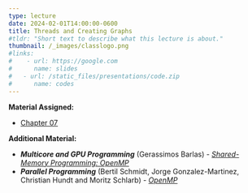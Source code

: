 ```yaml
---
type: lecture
date: 2024-02-01T14:00:00-0600
title: Threads and Creating Graphs
#tldr: "Short text to describe what this lecture is about."
thumbnail: /_images/classlogo.png
#links: 
#    - url: https://google.com
#      name: slides
#   - url: /static_files/presentations/code.zip
#      name: codes
---
```

**Material Assigned:**
- [Chapter 07](https://learning.oreilly.com/library/view/high-performance-computing/9780124202153/XHTML/B9780124201583000071/B9780124201583000071.xhtml)

**Additional Material:**
- **_Multicore and GPU Programming_** (Gerassimos Barlas) - [_Shared-Memory Programming: OpenMP_](https://learning.oreilly.com/library/view/high-performance-computing/9780124202153/XHTML/B9780124201583000071/B9780124201583000071.xhtml)
- **_Parallel Programming_** (Bertil Schmidt, Jorge Gonzalez-Martinez, Christian Hundt and Moritz Schlarb) - [_OpenMP_](https://learning.oreilly.com/library/view/parallel-programming/9780128044865/B978012849890300006X.xhtml)